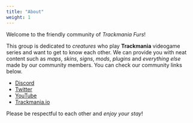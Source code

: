 ```yaml
---
title: "About"
weight: 1
---
```


Welcome to the friendly community of *Trackmania Furs*!

This group is dedicated to *creatures* who play **Trackmania** videogame series and want to get to know each other. We can provide you with neat content such as *maps*, *skins*, *signs*, *mods*, *plugins* and *everything else* made by our community members. You can check our community links below.

- [Discord](https://discord.me/TrackmaniaFurs)
- [Twitter](https://twitter.com/TMFurs)
- [YouTube](https://youtube.com/channel/UCAB_rjC_zGI2PHRk1kIv_rQ)
- [Trackmania.io](https://trackmania.io/#/clubs/420/)

Please be respectful to each other and *enjoy your stay*!
